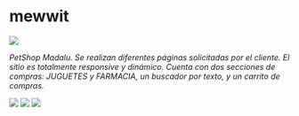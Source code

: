 # mewwit


[![](assets/petshop-madalu.svg)]()

_PetShop Madalu._
_Se realizan diferentes páginas solicitadas por el cliente. El sitio es totalmente responsive y dinámico._
_Cuenta con dos secciones de compras: JUGUETES y FARMACIA, un buscador por texto, y un carrito de compras._

 [![](assets/petshoplanding.png)]()
 [![](assets/petshopcart.png)]()
 [![](assets/petshopfooter.png)]()
